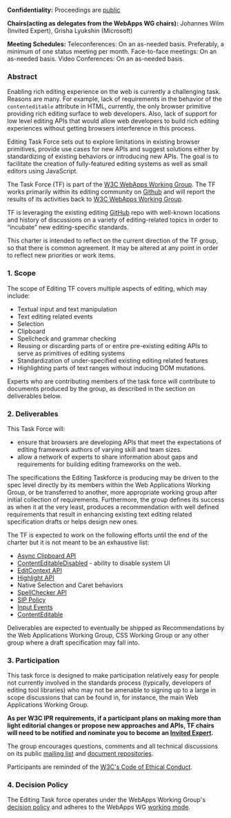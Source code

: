 
**Confidentiality:** Proceedings are [public](https://www.w3.org/2005/10/Process-20051014/comm.html#confidentiality-levels)

**Chairs(acting as delegates from the WebApps WG chairs):** Johannes Wilm (Invited Expert), Grisha Lyukshin (Microsoft)

**Meeting Schedules:** Teleconferences: On an as-needed basis. Preferably, a minimum of one status meeting per month. Face-to-face meetings: On an as-needed basis. Video Conferences: On an as-needed basis.

### Abstract

Enabling rich editing experience on the web is currently a challenging task. Reasons are many. For example, lack of requirements in the behavior of the `contenteditable` attribute in HTML, currently, the only browser primitive providing rich editing surface to web developers. Also, lack of support for low level editing APIs that would allow web developers to build rich editing experiences without getting browsers interference in this process.

Editing Task Force sets out to explore limitations in existing browser primitives, provide use cases for new APIs and suggest solutions either by standardizing of existing behaviors or introducing new APIs. The goal is to facilitate the creation of fully-featured editing systems as well as small editors using JavaScript.

The Task Force (TF) is part of the [W3C WebApps Working Group](https://w3c.github.io/webappswg/). The TF works primarily within its editing community on [Github](https://github.com/w3c/editing) and will report the results of its activities back to [W3C WebApps Working Group](https://www.w3.org/2019/webapps/).

TF is leveraging the existing editing [GitHub](https://github.com/w3c/editing) repo with well-known locations and history of discussions on a variety of editing-related topics in order to “incubate” new editing-specific standards.

This charter is intended to reflect on the current direction of the TF group, so that there is common agreement. It may be altered at any point in order to reflect new priorities or work items.

### 1. Scope

The scope of Editing TF covers multiple aspects of editing, which may include:

- Textual input and text manipulation
- Text editing related events
- Selection
- Clipboard
- Spellcheck and grammar checking
- Reusing or discarding parts of or entire pre-existing editing APIs to serve as primitives of editing systems
- Standardization of under-specified existing editing related features
- Highlighting parts of text ranges without inducing DOM mutations.

Experts who are contributing members of the task force will contribute to documents produced by the group, as described in the section on deliverables below.

### 2. Deliverables

This Task Force will:

- ensure that browsers are developing APIs that meet the expectations of editing framework authors of varying skill and team sizes.
- allow a network of experts to share information about gaps and requirements for building editing frameworks on the web.

The specifications the Editing Taskforce is producing may be driven to the spec level directly by its members within the Web Applications Working Group, or be transferred to another, more appropriate working group after initial collection of requirements. Furthermore, the group defines its success as when it at the very least, produces a recommendation with well defined requirements that result in enhancing existing text editing related specification drafts or helps design new ones.

The TF is expected to work on the following efforts until the end of the charter but it is not meant to be an exhaustive list:

- [Async Clipboard API](https://bugs.chromium.org/p/chromium/issues/detail?id=931839)
- [ContentEditableDisabled](http://w3c.github.io/editing/docs/contentEditableDisabled.html) - ability to disable system UI
- [EditContext API](https://github.com/MicrosoftEdge/MSEdgeExplainers/blob/master/EditContext/explainer.md)
- [Highlight API](https://github.com/MicrosoftEdge/MSEdgeExplainers/blob/master/highlight/explainer.md)
- Native Selection and Caret behaviors
- [SpellChecker API](https://github.com/w3c/editing/issues/166)
- [SIP Policy](https://github.com/whatwg/html/issues/4876)
- [Input Events](https://www.w3.org/TR/input-events-1/)
- [ContentEditable](https://w3c.github.io/contentEditable/)

Deliverables are expected to eventually be shipped as Recommendations by the Web Applications Working Group, CSS Working Group or any other group where a draft specification may fall into.

### 3. Participation

This task force is designed to make participation relatively easy for people not currently involved in the standards process (typically, developers of editing tool libraries) who may not be amenable to signing up to a large in scope discussions that can be found in, for instance, the main Web Applications Working Group.

**As per W3C IPR requirements, if a participant plans on making more than light editorial changes or propose new approaches and APIs, TF chairs will need to be notified and nominate you to become an [Invited Expert](https://www.w3.org/participate/invited-experts/).**

The group encourages questions, comments and all technical discussions on its public [mailing list](https://lists.w3.org/Archives/Public/public-editing-tf/) and [document repositories](https://github.com/w3c/editing).

Participants are reminded of the [W3C's Code of Ethical Conduct](https://www.w3.org/Consortium/cepc/).

### 4. Decision Policy

The Editing Task force operates under the WebApps Working Group's [decision policy](https://www.w3.org/2019/05/webapps-charter.html#decisions) and adheres to the WebApps WG [working mode](https://www.w3.org/2019/05/webapps-charter.html#working-mode).
